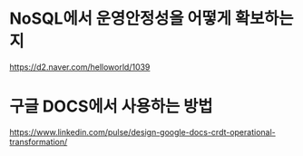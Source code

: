 # NoSQL에서 운영안정성을 어떻게 확보하는지
https://d2.naver.com/helloworld/1039

# 구글 DOCS에서 사용하는 방법
https://www.linkedin.com/pulse/design-google-docs-crdt-operational-transformation/